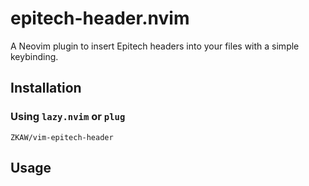 # epitech-header.nvim

A Neovim plugin to insert Epitech headers into your files with a simple keybinding.

## Installation

### Using `lazy.nvim` or `plug`
`ZKAW/vim-epitech-header`

## Usage

